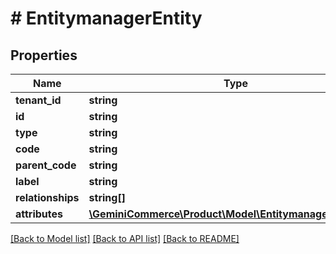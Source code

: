 # # EntitymanagerEntity


## Properties 


Name | Type | Description | Notes
------------ | ------------- | ------------- | -------------
**tenant_id**| **string** |   | [optional]
**id**| **string** |   | [optional]
**type**| **string** |   | [optional]
**code**| **string** |   | [optional]
**parent_code**| **string** |   | [optional]
**label**| **string** |   | [optional]
**relationships**| **string[]** |   | [optional]
**attributes**| [**\GeminiCommerce\Product\Model\EntitymanagerAttribute[]**](EntitymanagerAttribute.md) |   | [optional]


[[Back to Model list]](../../README.md#models) [[Back to API list]](../../README.md#endpoints) [[Back to README]](../../README.md)

